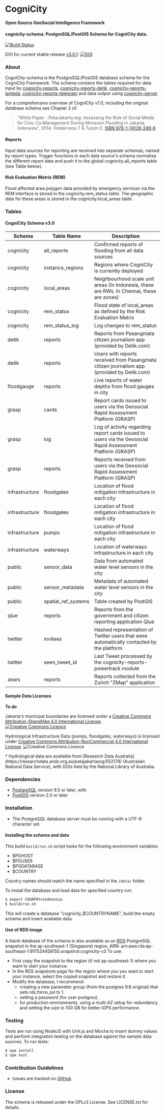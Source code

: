 CogniCity
===========
**Open Source GeoSocial Intelligence Framework**

#### cognicity-schema: PostgreSQL/PostGIS Schema for CogniCity data.
[![Build Status](https://travis-ci.org/urbanriskmap/cognicity-schema.svg?branch=master)](https://travis-ci.org/urbanriskmap/cognicity-schema)

DOI for current stable release [v3.0.1](https://github.com/urbanriskmap/cognicity-schema/releases/tag/v3.0.1):
[![DOI](https://zenodo.org/badge/70249866.svg)](https://zenodo.org/badge/latestdoi/70249866)

### About
CogniCity-schema is the PostgreSQL/PostGIS database schema for the CogniCity Framework.  The schema contains the tables required for data input by [cognicity-reports](https://github.com/smart-facility/cognicity-reports-powertrack), [cognicity-reports-detik](https://github.com/urbanriskmap/cognicity-reports-detik), [cognicity-reports-lambda](https://github.com/urbanriskmap/cognicity-reports-lambda), [cognicity-reports-telegram](https://github.com/urbanriskmap/cognicity-reports-telegram) and data output using [cognicity-server](https://github.com/urbanriskmap/cognicity-server).

For a comprehensive overview of CogniCity v1.0, including the original database schema see Chapter 2 of:
> "White Paper - PetaJakarta.org:
Assessing the Role of Social Media for Civic Co‑Management During Monsoon Flooding
in Jakarta, Indonesia", 2014. Holderness T & Turpin E. [ISBN 978-1-74128-249-8 ](http://petajakarta.org/banjir/en/research/)

#### Reports
Input data sources for reporting are received into separate schemas, named by report types. Trigger functions in each data source's schema normalise the different report data and push it to the global cognicity.all_reports table (see Table below).

#### Risk Evaluation Matrix (REM)
Flood affected area polygon data provided by emergency services via the REM interface is stored in the cognicity.rem_status table. The geographic data for these areas is stored in the cognicity.local_areas table.

### Tables
#### CogniCity Schema v3.0
| Schema | Table Name | Description |
| ------ | ---------- | ----------- |
| cognicity | all_reports | Confirmed reports of flooding from all data sources |
| cognicity | instance_regions | Regions where CogniCity is currently deployed |
| cognicity | local_areas | Neighbourhood scale unit areas (In Indonesia, these are RWs. In Chennai, these are zones) |
| cognicity| rem_status | Flood state of local_areas as defined by the Risk Evaluation Matrix |
| cognicity| rem_status_log | Log changes to rem_status |
| detik | reports | Reports from Pasangmata citizen journalism app (provided by Detik.com) |
| detik | reports | Users with reports received from Pasangmata citizen journalism app (provided by Detik.com) |
| floodgauge | reports | Live reports of water depths from flood gauges in city |
| grasp | cards | Report cards issued to users via the Geosocial Rapid Assessment Platform (GRASP) |
| grasp | log | Log of activity regarding report cards issued to users via the Geosocial Rapid Assessment Platform (GRASP) |
| grasp | reports | Reports received from users via the Geosocial Rapid Assessment Platform (GRASP) |
| infrastructure | floodgates | Location of flood mitigation infrastructure in each city |
| infrastructure | floodgates | Location of flood mitigation infrastructure in each city |
| infrastructure | pumps | Location of flood mitigation infrastructure in each city |
| infrastructure | waterways | Location of waterways infrastructure in each city |
| public | sensor_data | Data from automated water level sensors in the city |
| public | sensor_metadata | Metadata of automated water level sensors in the city |
| public | spatial_ref_systems | Table created by PostGIS |
| qlue | reports | Reports from the government and citizen reporting application Qlue |
| twitter | invitees | Hashed representation of Twitter users that were automatically contacted by the platform |
| twitter | seen_tweet_id | Last Tweet processed by the cognicity-reports-powertrack module |
| zears | reports | Reports collected from the Zurich "ZMap" application |

#### Sample Data Licenses
***To do***
<dl>Jakarta's municipal boundaries are licensed under a <a rel="license" href="http://creativecommons.org/licenses/by-sa/4.0/">Creative Commons Attribution-ShareAlike 4.0 International License</a>. <a rel="license" href="http://creativecommons.org/licenses/by-sa/4.0/"><img alt="Creative Commons Licence" style="border-width:0" src="https://i.creativecommons.org/l/by-sa/4.0/80x15.png" /></a></dl>

<dl>Hydrological Infrastructure Data (pumps, floodgates, waterways) is licensed under <a rel="license" href="http://creativecommons.org/licenses/by-nc/4.0/"><a rel="license" href="http://creativecommons.org/licenses/by-nc/4.0/">Creative Commons Attribution-NonCommercial 4.0 International License</a>. <img alt="Creative Commons Licence" style="border-width:0" src="https://i.creativecommons.org/l/by-nc/4.0/80x15.png"/></a>
</dl>
* Hydrological data are available from [Research Data Australia](https://researchdata.ands.org.au/petajakartaorg/552178) (Australian National Data Service), with DOIs held by the National Library of Australia.

### Dependencies
* [PostgreSQL](http://www.postgresql.org) version 9.5 or later, with
* [PostGIS](http://postgis.net) version 2.0 or later

### Installation
* The PostgreSQL database server must be running with a UTF-8 character set.

#### Installing the schema and data
This build `build/run.sh` script looks for the following environment variables:
- $PGHOST
- $PGUSER
- $PGDATABASE
- $COUNTRY

Country names should match the name specified in the `/data/` folder.

To install the database and load data for specified country run:
```sh
$ export COUNTRY=indonesia
$ build/run.sh
```
This will create a database "cognicity_$COUNTRYNAME", build the empty schema and insert available data.


#### Use of RDS image
A blank database of the schema is also available as an [RDS](https://aws.amazon.com/rds/) PostgreSQL snapshot in the ap-southeast-1 (Singapore) region, ARN: arn:aws:rds:ap-southeast-1:917524458155:snapshot:cognicity-v3
To use:
* First copy the snapshot to the region (if not ap-southeast-1) where you want to start your instance.
* In the RDS snapshots page for the region where you you want to start your instance, select the copied snapshot and restore it.
* Modify the database, I recommend:
  - creating a new parameter group (from the postgres 9.6 original) that sets rds.force_ssl to 1.
  - setting a password (for user postgres).
  - for production environments, using a multi-AZ setup for redundancy and setting the size to 100 GB for better IOPS performance.

### Testing
Tests are run using NodeJS with Unit.js and Mocha to insert dummy values and perform integration testing on the database against the sample data sources.
To run tests:
```sh
$ npm install
$ npm test
```
### Contribution Guidelines
* Issues are tracked on [GitHub](https://github.com/urbanriskmap/cognicity-schema/issues)

### License
The schema is released under the GPLv3 License. See LICENSE.txt for details.
